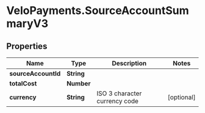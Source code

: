 # VeloPayments.SourceAccountSummaryV3

## Properties

Name | Type | Description | Notes
------------ | ------------- | ------------- | -------------
**sourceAccountId** | **String** |  | 
**totalCost** | **Number** |  | 
**currency** | **String** | ISO 3 character currency code | [optional] 


